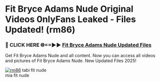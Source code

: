 # Fit Bryce Adams Nude Original Videos 0nlyFans Leaked - Files Updated! (rm86)

<h3>🔴 CLICK HERE 🌐==►► <a href="https://tinyurl.com/52m3yx9h" rel="nofollow">Fit Bryce Adams Nude Updated Files</a></h3>

Get Fit Bryce Adams Nude and all content. Now you can access all videos and pictures of Fit Bryce Adams Nude. New Updated Files 2025!

[![rm86](https://i.imgur.com/TnHtlc8.gif)](https://tinyurl.com/52m3yx9h)
tabi fit nude<br>
mia fit nude